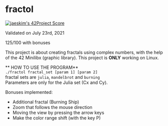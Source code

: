 # fractol

[![jaeskim's 42Project Score](https://badge42.herokuapp.com/api/project/cboutier/fract-ol)](https://github.com/JaeSeoKim/badge42)

Validated on July 23rd, 2021

125/100 with bonuses

This project is about creating fractals using complex numbers, with the help of the 42 Minilibx (graphic library).
This project is **ONLY** working on Linux.

** HOW TO USE THE PROGRAM**  
`./fractol fractal_set [param 1] [param 2]`  
fractal sets are `julia`, `mandelbrot` and `burning`  
Parameters are only for the Julia set (Cx and Cy).

Bonuses implemented: 
- Additional fractal (Burning Ship)  
- Zoom that follows the mouse direction  
- Moving the view by pressing the arrow keys  
- Make the color range shift (with the key P)
